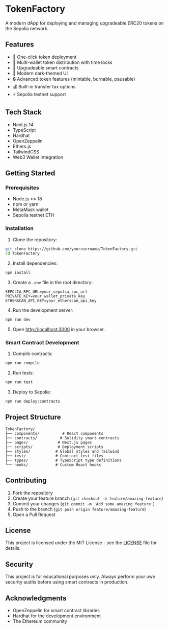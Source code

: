 # TokenFactory

A modern dApp for deploying and managing upgradeable ERC20 tokens on the Sepolia network.

## Features

- 🚀 One-click token deployment
- 💼 Multi-wallet token distribution with time locks
- 🔄 Upgradeable smart contracts
- 🎨 Modern dark-themed UI
- 🔒 Advanced token features (mintable, burnable, pausable)
- 💰 Built-in transfer tax options
- ⚡ Sepolia testnet support

## Tech Stack

- Next.js 14
- TypeScript
- Hardhat
- OpenZeppelin
- Ethers.js
- TailwindCSS
- Web3 Wallet Integration

## Getting Started

### Prerequisites

- Node.js >= 18
- npm or yarn
- MetaMask wallet
- Sepolia testnet ETH

### Installation

1. Clone the repository:
```bash
git clone https://github.com/yourusername/TokenFactory.git
cd TokenFactory
```

2. Install dependencies:
```bash
npm install
```

3. Create a `.env` file in the root directory:
```env
SEPOLIA_RPC_URL=your_sepolia_rpc_url
PRIVATE_KEY=your_wallet_private_key
ETHERSCAN_API_KEY=your_etherscan_api_key
```

4. Run the development server:
```bash
npm run dev
```

5. Open [http://localhost:3000](http://localhost:3000) in your browser.

### Smart Contract Development

1. Compile contracts:
```bash
npm run compile
```

2. Run tests:
```bash
npm run test
```

3. Deploy to Sepolia:
```bash
npm run deploy:contracts
```

## Project Structure

```
TokenFactory/
├── components/          # React components
├── contracts/          # Solidity smart contracts
├── pages/             # Next.js pages
├── scripts/           # Deployment scripts
├── styles/           # Global styles and Tailwind
├── test/             # Contract test files
├── types/            # TypeScript type definitions
└── hooks/            # Custom React hooks
```

## Contributing

1. Fork the repository
2. Create your feature branch (`git checkout -b feature/amazing-feature`)
3. Commit your changes (`git commit -m 'Add some amazing feature'`)
4. Push to the branch (`git push origin feature/amazing-feature`)
5. Open a Pull Request

## License

This project is licensed under the MIT License - see the [LICENSE](LICENSE) file for details.

## Security

This project is for educational purposes only. Always perform your own security audits before using smart contracts in production.

## Acknowledgments

- OpenZeppelin for smart contract libraries
- Hardhat for the development environment
- The Ethereum community